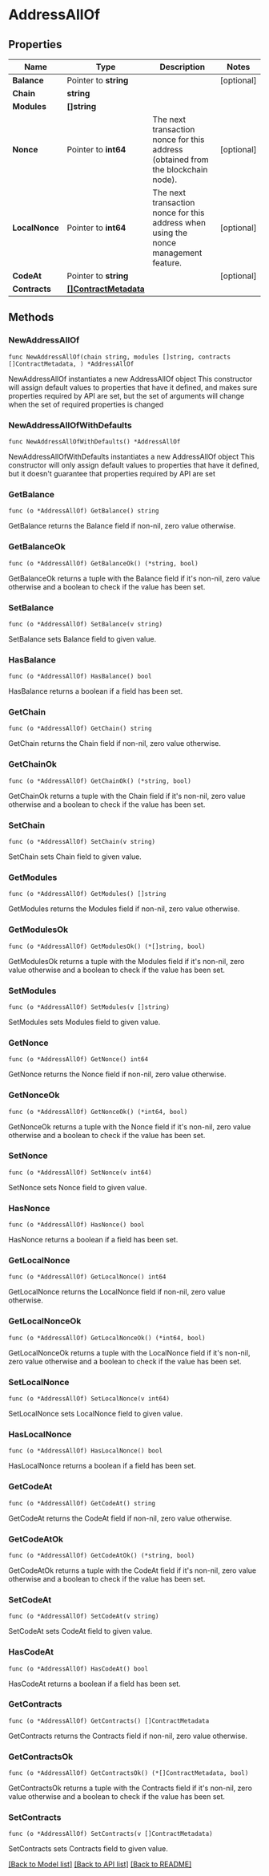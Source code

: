 # AddressAllOf

## Properties

Name | Type | Description | Notes
------------ | ------------- | ------------- | -------------
**Balance** | Pointer to **string** |  | [optional] 
**Chain** | **string** |  | 
**Modules** | **[]string** |  | 
**Nonce** | Pointer to **int64** | The next transaction nonce for this address (obtained from the blockchain node). | [optional] 
**LocalNonce** | Pointer to **int64** | The next transaction nonce for this address when using the nonce management feature. | [optional] 
**CodeAt** | Pointer to **string** |  | [optional] 
**Contracts** | [**[]ContractMetadata**](ContractMetadata.md) |  | 

## Methods

### NewAddressAllOf

`func NewAddressAllOf(chain string, modules []string, contracts []ContractMetadata, ) *AddressAllOf`

NewAddressAllOf instantiates a new AddressAllOf object
This constructor will assign default values to properties that have it defined,
and makes sure properties required by API are set, but the set of arguments
will change when the set of required properties is changed

### NewAddressAllOfWithDefaults

`func NewAddressAllOfWithDefaults() *AddressAllOf`

NewAddressAllOfWithDefaults instantiates a new AddressAllOf object
This constructor will only assign default values to properties that have it defined,
but it doesn't guarantee that properties required by API are set

### GetBalance

`func (o *AddressAllOf) GetBalance() string`

GetBalance returns the Balance field if non-nil, zero value otherwise.

### GetBalanceOk

`func (o *AddressAllOf) GetBalanceOk() (*string, bool)`

GetBalanceOk returns a tuple with the Balance field if it's non-nil, zero value otherwise
and a boolean to check if the value has been set.

### SetBalance

`func (o *AddressAllOf) SetBalance(v string)`

SetBalance sets Balance field to given value.

### HasBalance

`func (o *AddressAllOf) HasBalance() bool`

HasBalance returns a boolean if a field has been set.

### GetChain

`func (o *AddressAllOf) GetChain() string`

GetChain returns the Chain field if non-nil, zero value otherwise.

### GetChainOk

`func (o *AddressAllOf) GetChainOk() (*string, bool)`

GetChainOk returns a tuple with the Chain field if it's non-nil, zero value otherwise
and a boolean to check if the value has been set.

### SetChain

`func (o *AddressAllOf) SetChain(v string)`

SetChain sets Chain field to given value.


### GetModules

`func (o *AddressAllOf) GetModules() []string`

GetModules returns the Modules field if non-nil, zero value otherwise.

### GetModulesOk

`func (o *AddressAllOf) GetModulesOk() (*[]string, bool)`

GetModulesOk returns a tuple with the Modules field if it's non-nil, zero value otherwise
and a boolean to check if the value has been set.

### SetModules

`func (o *AddressAllOf) SetModules(v []string)`

SetModules sets Modules field to given value.


### GetNonce

`func (o *AddressAllOf) GetNonce() int64`

GetNonce returns the Nonce field if non-nil, zero value otherwise.

### GetNonceOk

`func (o *AddressAllOf) GetNonceOk() (*int64, bool)`

GetNonceOk returns a tuple with the Nonce field if it's non-nil, zero value otherwise
and a boolean to check if the value has been set.

### SetNonce

`func (o *AddressAllOf) SetNonce(v int64)`

SetNonce sets Nonce field to given value.

### HasNonce

`func (o *AddressAllOf) HasNonce() bool`

HasNonce returns a boolean if a field has been set.

### GetLocalNonce

`func (o *AddressAllOf) GetLocalNonce() int64`

GetLocalNonce returns the LocalNonce field if non-nil, zero value otherwise.

### GetLocalNonceOk

`func (o *AddressAllOf) GetLocalNonceOk() (*int64, bool)`

GetLocalNonceOk returns a tuple with the LocalNonce field if it's non-nil, zero value otherwise
and a boolean to check if the value has been set.

### SetLocalNonce

`func (o *AddressAllOf) SetLocalNonce(v int64)`

SetLocalNonce sets LocalNonce field to given value.

### HasLocalNonce

`func (o *AddressAllOf) HasLocalNonce() bool`

HasLocalNonce returns a boolean if a field has been set.

### GetCodeAt

`func (o *AddressAllOf) GetCodeAt() string`

GetCodeAt returns the CodeAt field if non-nil, zero value otherwise.

### GetCodeAtOk

`func (o *AddressAllOf) GetCodeAtOk() (*string, bool)`

GetCodeAtOk returns a tuple with the CodeAt field if it's non-nil, zero value otherwise
and a boolean to check if the value has been set.

### SetCodeAt

`func (o *AddressAllOf) SetCodeAt(v string)`

SetCodeAt sets CodeAt field to given value.

### HasCodeAt

`func (o *AddressAllOf) HasCodeAt() bool`

HasCodeAt returns a boolean if a field has been set.

### GetContracts

`func (o *AddressAllOf) GetContracts() []ContractMetadata`

GetContracts returns the Contracts field if non-nil, zero value otherwise.

### GetContractsOk

`func (o *AddressAllOf) GetContractsOk() (*[]ContractMetadata, bool)`

GetContractsOk returns a tuple with the Contracts field if it's non-nil, zero value otherwise
and a boolean to check if the value has been set.

### SetContracts

`func (o *AddressAllOf) SetContracts(v []ContractMetadata)`

SetContracts sets Contracts field to given value.



[[Back to Model list]](../README.md#documentation-for-models) [[Back to API list]](../README.md#documentation-for-api-endpoints) [[Back to README]](../README.md)


